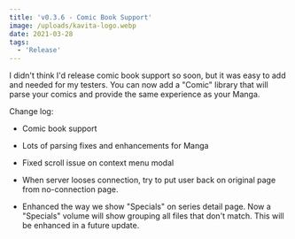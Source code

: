 ```yaml
---
title: 'v0.3.6 - Comic Book Support'
image: /uploads/kavita-logo.webp
date: 2021-03-28
tags:
  - 'Release'
---
```


I didn't think I'd release comic book support so soon, but it was easy to add and needed for my testers. You can now add a "Comic" library that will parse your comics and provide the same experience as your Manga.



Change log:

- Comic book support

- Lots of parsing fixes and enhancements for Manga

- Fixed scroll issue on context menu modal

- When server looses connection, try to put user back on original page from no-connection page.

- Enhanced the way we show "Specials" on series detail page. Now a "Specials" volume will show grouping all files that don't match. This will be enhanced in a future update. 